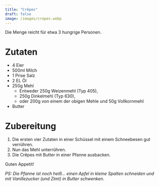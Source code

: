 ```yaml
---
title: "Crêpes"
draft: false
image: /images/crepes.webp
---
```


<!-- ![Yellow Duck](/crepes.png 'Yellow Duck') -->

Die Menge reicht für etwa 3 hungrige Personen.

# Zutaten
- 4 Eier
- 500ml Milch
- 1 Prise Salz
- 2 EL Öl
- 250g Mehl
    - Entweder 250g Weizenmehl (Typ 405),
    - 250g Dinkelmehl (Typ 630),
    - oder 200g von einem der obigen Mehle und 50g Vollkornmehl
- Butter

# Zubereitung
1. Die ersten vier Zutaten in einer Schüssel mit einem Schneebesen gut verrühren.
2. Nun das Mehl unterrühren.
3. Die Crêpes mit Butter in einer Pfanne ausbacken.

Guten Appetit!

*PS: Die Pfanne ist noch heiß... einen Apfel in kleine Spalten schneiden und mit Vanillezucker (und Zimt) in Butter schwenken.*